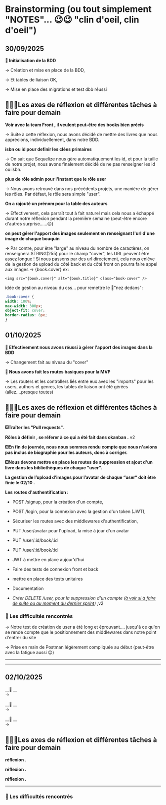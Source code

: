 # Brainstorming (ou tout simplement "NOTES"... 😉😉 "clin d'oeil, clin d'oeil")

## 30/09/2025

__🎯 Initialisation de la BDD__

   → Création et mise en place de la BDD,

   → Et tables de liaison OK,

   → Mise en place des migrations et test dbb réussi
 

## 🥸🤓🧐Les axes de réflexion et différentes tâches à faire pour demain

 __Voir avec la team Front , il veulent peut-être des books bien précis__

   → Suite à cette réflexion, nous avons décidé de mettre des livres que nous apprécions, individuellement, dans notre BDD.

__isbn ou id pour definir les clées primaires__

   → On sait que Sequelize nous gère automatiquement les id, et pour la taille de notre projet, nous avons finalement décidé de ne pas renseigner les id ou isbn.

__plus de rôle admin pour l'instant que le rôle user__

   → Nous avons retrouvé dans nos précédents projets, une manière de gérer les rôles. Par défaut, le rôle sera simple "user". 

 __On a rajouté un prénom pour la table des auteurs__

   → Effectivement, cela parraît tout à fait naturel mais cela nous a échappé durant notre réflexion pendant la première semaine (peut-être encore d'autres surprise......😉)


__on peut gérer l'apport des images seulement en renseignant l'url d'une image de chaque bouquin__

   → Par contre, pour être "large" au niveau du nombre de caractères, on renseignera STRING(255) pour le champ "cover", les URL peuvent être assez longue !
   Si nous passons par des url directement, cela nous enlêve de la gestion de upload du côté back
   et du côté front on pourra faire appel aux images → {book.cover}
   ex:
   ```svelte
   <img src="{book.cover}" alt="{book.title}" class="book-cover" /> 
   ```
   idée de gestion au niveau du css... pour remettre le 👃"nez dedans":
   ```css
   .book-cover {
  width: 100%;
  max-width: 300px;
  object-fit: cover;
  border-radius: 8px;
}
   ```
## 01/10/2025

__🎯 Effectivement nous avons réussi à gérer l'apport des images dans la BDD__

   → Changement fait au niveau du "cover"

__🎯 Nous avons fait les routes basiques pour la MVP__

   → Les routers et les controllers liés entre eux avec les "imports" pour les users, authors et genres, les tables de liaison ont été gérées (allez....presque toutes)



## 🥸🤓🧐Les axes de réflexion et différentes tâches à faire pour demain

   __❎Traîter les "Pull requests".__

   __Rôles à définir , se réferer à ce qui a été fait dans okanban .__ v2

   __❎En fin de journée, nous nous sommes rendu compte que nous n'avions pas inclus de biographie pour les auteurs, donc à corriger.__

   __❎Nous devons mettre en place les routes de suppression et ajout d'un livre dans les bibliothèques de chaque "user".__

   __La gestion de l’upload d’images pour l’avatar de chaque  “user“ doit être finie le 02/10 .__ 

   __Les routes d'authentification  :__ 

   * POST /signup, pour la création d'un compte,

   * POST /login, pour la connexion avec la gestion d'un token (JWT),

   * Sécuriser les routes avec des middlewares d'authentification,

   * PUT /user/avatar pour l'upload, la mise à jour d'un avatar 
   
   * PUT /user/:id/book/:id

   * PUT /user/:id/book/:id

   * JWT à mettre en place aujour'd'hui

   * Faire des tests de connexion front et back

   * mettre en place des tests unitaires 

   * Documentation

   * _Créer DELETE /user, pour la suppression d'un compte (<u>à voir si à faire de suite ou au moment du dernier sprint</u>)_ ,v2
   
### 🤯 Les difficultés rencontrés

   → Notre test de création de user a été long et éprouvant.... jusqu'à ce qu'on se rende compte que le positionnement des middlewares dans notre point d'entrer du site

   → Prise en main de Postman légèrement compliquée au début (peut-être avec la fatigue aussi 😉) 

---
---

## 02/10/2025

   __🎯 __   
      →

   __🎯 __   
      →
       
   __🎯 __   
      → 

## 🥸🤓🧐Les axes de réflexion et différentes tâches à faire pour demain

   __réflexion  .__

   __réflexion  .__

   __réflexion  .__

---

### 🤯 Les difficultés rencontrés


